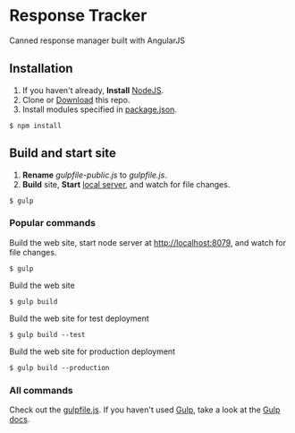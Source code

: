 # Response Tracker
Canned response manager built with AngularJS

## Installation

1. If you haven't already, **Install** [NodeJS](http://nodejs.org).
2. Clone or [Download](https://github.com/kterns/response-tracker/archive/master.zip) this repo.
3. Install modules specified in [package.json](https://github.com/kterns/response-tracker/blob/master/package.json).
```shell
$ npm install
```

## Build and start site
1. **Rename** _gulpfile-public.js_ to _gulpfile.js_.
2. **Build** site, **Start** [local server](http://localhost:8079), and watch for file changes.
```shell
$ gulp
```

### Popular commands

Build the web site, start node server at [http://localhost:8079](http://localhost:8079), and watch for file changes.

```shell
$ gulp
```

Build the web site
```shell
$ gulp build
```

Build the web site for test deployment
```shell
$ gulp build --test
```

Build the web site for production deployment
```shell
$ gulp build --production
```

### All commands

Check out the [gulpfile.js](https://github.com/kterns/response-tracker/blob/master/gulpfile-public.js). If you haven't used [Gulp](http://gulpjs.com/), take a look at the [Gulp docs](https://github.com/gulpjs/gulp/blob/master/docs/getting-started.md).
